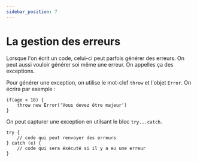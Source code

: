 ```yaml
---
sidebar_position: 7
---
```


# La gestion des erreurs

Lorsque l'on écrit un code, celui-ci peut parfois générer des erreurs. On peut aussi vouloir générer soi même une erreur. On appelles ça des exceptions. 

Pour générer une exception, on utilise le mot-clef ```throw``` et l'objet ```Error```. On écrira par exemple : 

```
if(age < 18) {
    throw new Error('Vous devez être majeur')
}

```

On peut capturer une exception en utilsant le bloc ```try...catch```.

```
try {
    // code qui peut renvoyer des erreurs
} catch (e) {
    // code qui sera éxécuté si il y a eu une erreur
}
```